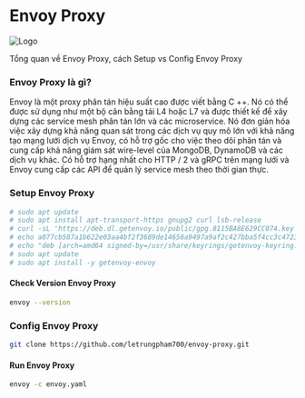 # Envoy Proxy
![Logo](https://www.envoyproxy.io/docs/envoy/latest/_static/envoy-logo.png)

Tổng quan về Envoy Proxy, cách Setup vs Config Envoy Proxy

### Envoy Proxy là gì?
Envoy là một proxy phân tán hiệu suất cao được viết bằng C ++. Nó có thể được sử dụng như một bộ cân bằng tải L4 hoặc L7 và được thiết kế để xây dựng các service mesh phân tán lớn và các microservice. Nó đơn giản hóa việc xây dựng khả năng quan sát trong các dịch vụ quy mô lớn với khả năng tạo mạng lưới dịch vụ Envoy, có hỗ trợ gốc cho việc theo dõi phân tán và cung cấp khả năng giám sát wire-level của MongoDB, DynamoDB và các dịch vụ khác. Có hỗ trợ hạng nhất cho HTTP / 2 và gRPC trên mạng lưới và Envoy cung cấp các API để quản lý service mesh theo thời gian thực.

### Setup Envoy Proxy
```bash
# sudo apt update
# sudo apt install apt-transport-https gnupg2 curl lsb-release
# curl -sL 'https://deb.dl.getenvoy.io/public/gpg.8115BA8E629CC074.key' | sudo gpg --dearmor -o /usr/share/keyrings/getenvoy-keyring.gpg
# echo a077cb587a1b622e03aa4bf2f3689de14658a9497a9af2c427bba5f4cc3c4723 /usr/share/keyrings/getenvoy-keyring.gpg | sha256sum --check
# echo "deb [arch=amd64 signed-by=/usr/share/keyrings/getenvoy-keyring.gpg] https://deb.dl.getenvoy.io/public/deb/ubuntu $(lsb_release -cs) main" | sudo tee /etc/apt/sources.list.d/getenvoy.list
# sudo apt update
# sudo apt install -y getenvoy-envoy
```

#### Check Version Envoy Proxy
```bash
envoy --version
```
### Config Envoy Proxy
```bash
git clone https://github.com/letrungpham700/envoy-proxy.git
```
#### Run Envoy Proxy
```bash
envoy -c envoy.yaml
```



